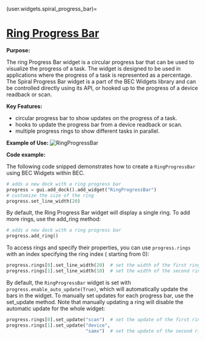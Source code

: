 (user.widgets.spiral_progress_bar)=
# [Ring Progress Bar](/api_reference/_autosummary/bec_widgets.cli.client.RingProgressBar)

**Purpose:**

The ring Progress Bar widget is a circular progress bar that can be used to visualize the progress of a task. The
widget is designed to be used in applications where the progress of a task is represented as a percentage. The Spiral
Progress Bar widget is a part of the BEC Widgets library and can be controlled directly using its API, or hooked up to
the progress of a device readback or scan.

**Key Features:**

- circular progress bar to show updates on the progress of a task.
- hooks to update the progress bar from a device readback or scan.
- multiple progress rings to show different tasks in parallel.

**Example of Use:**
![RingProgressBar](./progress_bar.gif)

**Code example:**

The following code snipped demonstrates how to create a `RingProgressBar` using BEC Widgets within BEC.
```python
# adds a new dock with a ring progress bar
progress = gui.add_dock().add_widget("RingProgressBar")
# customize the size of the ring
progress.set_line_width(20)
```

By default, the Ring Progress Bar widget will display a single ring. To add more rings, use the add_ring method:

```python
# adds a new dock with a ring progress bar
progress.add_ring()
```

To access rings and specify their properties, you can use `progress.rings` with an index specifying the ring index (
starting from 0):

```python
progress.rings[0].set_line_width(20)  # set the width of the first ring
progress.rings[1].set_line_width(10)  # set the width of the second ring
```

By default, the `RingProgressBar` widget is set with `progress.enable_auto_update(True)`, which will automatically
update the bars in the widget. To manually set updates for each progress bar, use the set_update method. Note that
manually updating a ring will disable the automatic update for the whole widget:

```python
progress.rings[0].set_update("scan")  # set the update of the first ring to be an overall scan progress
progress.rings[1].set_update("device",
                             "samx")  # set the update of the second ring to be a device readback (in this case, samx)
```

